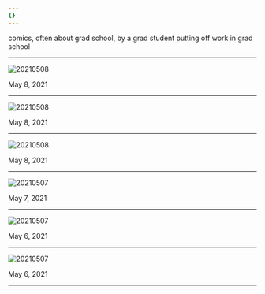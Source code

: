 ```yaml
---
{}
---
```


comics, often about grad school, by a grad student putting off work in grad school

---

![20210508](/images/20210508_3.jpg)

May 8, 2021

---

![20210508](/images/20210508_2.jpg)

May 8, 2021

---

![20210508](/images/20210508.jpg)

May 8, 2021

---

![20210507](/images/20210507.JPG)

May 7, 2021

---

![20210507](/images/20210506_2.jpeg)

May 6, 2021

---

![20210507](/images/20210506_1.jpeg)

May 6, 2021

---